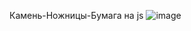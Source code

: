 
Камень-Ножницы-Бумага на js
![image](https://github.com/miklle20051/Stone-shears-paper-game/assets/76568395/91dd7cc0-cc38-408c-a7df-f76941766a8b)
